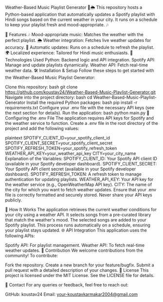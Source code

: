 Weather-Based Music Playlist Generator 🎵🌦️
This repository hosts a Python-based application that automatically updates a Spotify playlist with Hindi songs based on the current weather in your city. It runs on a schedule to keep your playlist fresh and mood-appropriate. 🎶

🌟 Features
🎶 Mood-appropriate music: Matches the weather with the perfect playlist.
🌦️ Weather integration: Fetches live weather updates for accuracy.
🔄 Automatic updates: Runs on a schedule to refresh the playlist.
🌍 Localized experience: Tailored for Hindi music enthusiasts.
🚀 Technologies Used
Python: Backend logic and API integration.
Spotify API: Manage and update playlists dynamically.
Weather API: Fetch real-time weather data.
🛠️ Installation & Setup
Follow these steps to get started with the Weather-Based Music Playlist Generator:

Clone this repository:
bash
git clone https://github.com/koustav24/Weather-Based-Music-Playlist-Generator.git
Navigate into the project directory:
bash
cd Weather-Based-Music-Playlist-Generator
Install the required Python packages:
bash
pip install -r requirements.txt
Configure your .env file with the necessary API keys (see the next section for details).
Run the application:
bash
python main.py
🔑 Configuring the .env File
The application requires API keys for Spotify and the weather service to function. Create a .env file in the root directory of the project and add the following values:

plaintext
SPOTIFY_CLIENT_ID=your_spotify_client_id
SPOTIFY_CLIENT_SECRET=your_spotify_client_secret
SPOTIFY_REFRESH_TOKEN=your_spotify_refresh_token
WEATHER_API_KEY=your_weather_api_key
CITY=your_city_name
Explanation of the Variables:
SPOTIFY_CLIENT_ID: Your Spotify API client ID (available in your Spotify developer dashboard).
SPOTIFY_CLIENT_SECRET: Your Spotify API client secret (available in your Spotify developer dashboard).
SPOTIFY_REFRESH_TOKEN: A refresh token to manage authentication for updating playlists.
WEATHER_API_KEY: Your API key for the weather service (e.g., OpenWeatherMap API key).
CITY: The name of the city for which you want to fetch weather updates.
Ensure that your .env file is correctly formatted and securely stored. Never share your API keys publicly.

🎯 How It Works
The application retrieves the current weather conditions for your city using a weather API.
It selects songs from a pre-curated library that match the weather's mood.
The selected songs are added to your Spotify playlist.
This process runs automatically on a schedule, ensuring your playlist stays updated.
🌐 API Integration
This application uses the following APIs:

Spotify API: For playlist management.
Weather API: To fetch real-time weather updates.
🤝 Contribution
We welcome contributions from the community! To contribute:

Fork the repository.
Create a new branch for your feature/bugfix.
Submit a pull request with a detailed description of your changes.
📜 License
This project is licensed under the MIT License. See the LICENSE file for details.

📧 Contact
For any queries or feedback, feel free to reach out:

GitHub: koustav24
Email: your-koustavkarmakar2004@gmail.com
